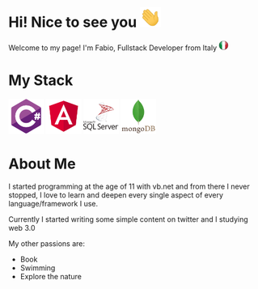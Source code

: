 # Hi! Nice to see you  <img src="https://github.com/FabioDeveloper92/FabioDeveloper92/blob/main/hey.gif" alt="C Sharp" title="C Sharp" height="40">

Welcome to my page!
I'm Fabio, Fullstack Developer from Italy <img src="https://github.com/FabioDeveloper92/FabioDeveloper92/blob/main/flag.png" alt="C Sharp" title="C Sharp" height="20">

# My Stack
<img src="https://github.com/FabioDeveloper92/FabioDeveloper92/blob/main/csharp.png" alt="C Sharp" title="C Sharp" height="70"> <img src="https://github.com/FabioDeveloper92/FabioDeveloper92/blob/main/angular.png" alt="C Sharp" title="C Sharp" height="70"> <img src="https://github.com/FabioDeveloper92/FabioDeveloper92/blob/main/mssql.png" alt="C Sharp" title="C Sharp" height="70"> <img src="https://github.com/FabioDeveloper92/FabioDeveloper92/blob/main/mongodb.png" alt="C Sharp" title="C Sharp" height="70">

# About Me

I started programming at the age of 11 with vb.net and from there I never stopped, I love to learn and deepen every single aspect of every language/framework I use.

Currently I started writing some simple content on twitter and I studying web 3.0

My other passions are:
- Book
- Swimming
- Explore the nature
